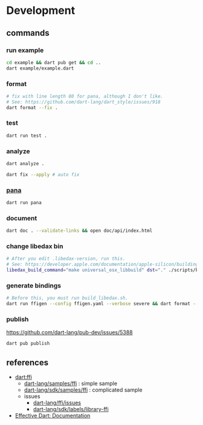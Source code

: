 # Development

## commands

### run example

```sh
cd example && dart pub get && cd ..
dart example/example.dart
```

### format

```sh
# fix with line length 80 for pana, although I don't like.
# See: https://github.com/dart-lang/dart_style/issues/918
dart format --fix .
```

### test

```sh
dart run test .
```

### analyze

```sh
dart analyze .

dart fix --apply # auto fix
```

### [pana](https://pub.dev/packages/pana)

```sh
dart run pana
```

### document

```sh
dart doc . --validate-links && open doc/api/index.html
```

### change libedax bin

```sh
# After you edit .libedax-version, run this.
# See: https://developer.apple.com/documentation/apple-silicon/building-a-universal-macos-binary
libedax_build_command="make universal_osx_libbuild" dst="." ./scripts/build_libedax.sh
```

### generate bindings

```sh
# Before this, you must run build_libedax.sh.
dart run ffigen --config ffigen.yaml --verbose severe && dart format --fix .
```

### publish

https://github.com/dart-lang/pub-dev/issues/5388

```sh
dart pub publish
```

## references

- [dart:ffi](https://dart.dev/guides/libraries/c-interop)
  - [dart-lang/samples/ffi](https://github.com/dart-lang/samples/tree/master/ffi) : simple sample
  - [dart-lang/sdk/samples/ffi](https://github.com/dart-lang/sdk/tree/master/samples/ffi) : complicated sample
  - issues
    - [dart-lang/ffi/issues](https://github.com/dart-lang/ffi/issues)
    - [dart-lang/sdk/labels/library-ffi](https://github.com/dart-lang/sdk/labels/library-ffi)
- [Effective Dart: Documentation](https://dart.dev/guides/language/effective-dart/documentation)
